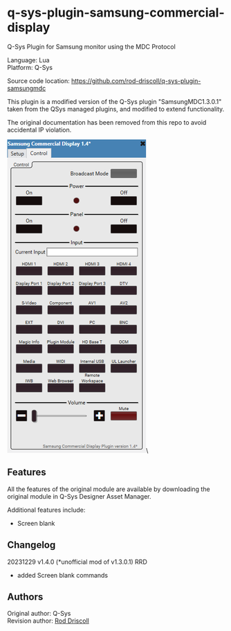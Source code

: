 
# q-sys-plugin-samsung-commercial-display

Q-Sys Plugin for Samsung monitor using the MDC Protocol

Language: Lua\
Platform: Q-Sys

Source code location: <https://github.com/rod-driscoll/q-sys-plugin-samsungmdc>

This plugin is a modified version of the Q-Sys plugin "SamsungMDC1.3.0.1" taken from the QSys managed plugins, and modified to extend functionality.

The original documentation has been removed from this repo to avoid accidental IP violation.

![Control tab](https://github.com/rod-driscoll/q-sys-plugin-samsung-commercial-display/blob/main/content/control.png)\

## Features

All the features of the original module are available by downloading the original module in Q-Sys Designer Asset Manager.

Additional features include:

* Screen blank

## Changelog

20231229 v1.4.0 (*unofficial mod of v1.3.0.1) RRD

* added Screen blank commands

## Authors

Original author: Q-Sys\
Revision author: [Rod Driscoll](rod@theavitgroup.com.au)
